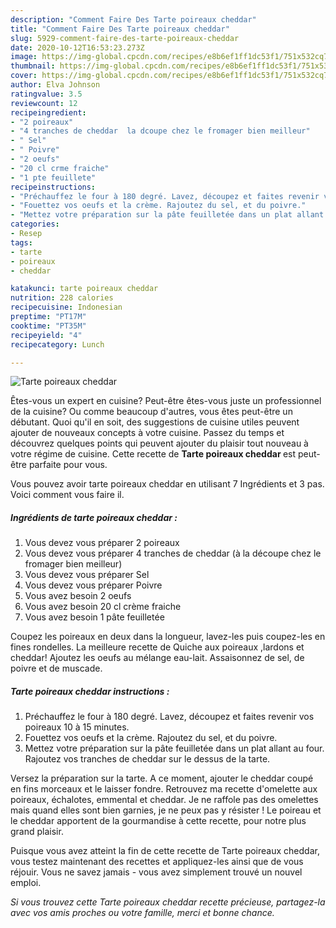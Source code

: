 ```yaml
---
description: "Comment Faire Des Tarte poireaux cheddar"
title: "Comment Faire Des Tarte poireaux cheddar"
slug: 5929-comment-faire-des-tarte-poireaux-cheddar
date: 2020-10-12T16:53:23.273Z
image: https://img-global.cpcdn.com/recipes/e8b6ef1ff1dc53f1/751x532cq70/tarte-poireaux-cheddar-photo-principale-de-la-recette.jpg
thumbnail: https://img-global.cpcdn.com/recipes/e8b6ef1ff1dc53f1/751x532cq70/tarte-poireaux-cheddar-photo-principale-de-la-recette.jpg
cover: https://img-global.cpcdn.com/recipes/e8b6ef1ff1dc53f1/751x532cq70/tarte-poireaux-cheddar-photo-principale-de-la-recette.jpg
author: Elva Johnson
ratingvalue: 3.5
reviewcount: 12
recipeingredient:
- "2 poireaux"
- "4 tranches de cheddar  la dcoupe chez le fromager bien meilleur"
- " Sel"
- " Poivre"
- "2 oeufs"
- "20 cl crme fraiche"
- "1 pte feuillete"
recipeinstructions:
- "Préchauffez le four à 180 degré. Lavez, découpez et faites revenir vos poireaux 10 à 15 minutes."
- "Fouettez vos oeufs et la crème. Rajoutez du sel, et du poivre."
- "Mettez votre préparation sur la pâte feuilletée dans un plat allant au four. Rajoutez vos tranches de cheddar sur le dessus de la tarte."
categories:
- Resep
tags:
- tarte
- poireaux
- cheddar

katakunci: tarte poireaux cheddar 
nutrition: 228 calories
recipecuisine: Indonesian
preptime: "PT17M"
cooktime: "PT35M"
recipeyield: "4"
recipecategory: Lunch

---
```



![Tarte poireaux cheddar](https://img-global.cpcdn.com/recipes/e8b6ef1ff1dc53f1/751x532cq70/tarte-poireaux-cheddar-photo-principale-de-la-recette.jpg)

Êtes-vous un expert en cuisine? Peut-être êtes-vous juste un professionnel de la cuisine? Ou comme beaucoup d'autres, vous êtes peut-être un débutant. Quoi qu'il en soit, des suggestions de cuisine utiles peuvent ajouter de nouveaux concepts à votre cuisine. Passez du temps et découvrez quelques points qui peuvent ajouter du plaisir tout nouveau à votre régime de cuisine. Cette recette de <strong> Tarte poireaux cheddar </strong> est peut-être parfaite pour vous.

<!--inarticleads1-->

Vous pouvez avoir tarte poireaux cheddar en utilisant 7 Ingrédients et 3 pas. Voici comment vous faire il.

##### Ingrédients de tarte poireaux cheddar :

1. Vous devez vous préparer 2 poireaux
1. Vous devez vous préparer 4 tranches de cheddar (à la découpe chez le fromager bien meilleur)
1. Vous devez vous préparer  Sel
1. Vous devez vous préparer  Poivre
1. Vous avez besoin 2 oeufs
1. Vous avez besoin 20 cl crème fraiche
1. Vous avez besoin 1 pâte feuilletée


Coupez les poireaux en deux dans la longueur, lavez-les puis coupez-les en fines rondelles. La meilleure recette de Quiche aux poireaux ,lardons et cheddar! Ajoutez les oeufs au mélange eau-lait. Assaisonnez de sel, de poivre et de muscade. 

<!--inarticleads2-->

##### Tarte poireaux cheddar instructions :

1. Préchauffez le four à 180 degré. Lavez, découpez et faites revenir vos poireaux 10 à 15 minutes.
1. Fouettez vos oeufs et la crème. Rajoutez du sel, et du poivre.
1. Mettez votre préparation sur la pâte feuilletée dans un plat allant au four. Rajoutez vos tranches de cheddar sur le dessus de la tarte.


Versez la préparation sur la tarte. A ce moment, ajouter le cheddar coupé en fins morceaux et le laisser fondre. Retrouvez ma recette d&#39;omelette aux poireaux, échalotes, emmental et cheddar. Je ne raffole pas des omelettes mais quand elles sont bien garnies, je ne peux pas y résister ! Le poireau et le cheddar apportent de la gourmandise à cette recette, pour notre plus grand plaisir. 

<!--inarticleads1-->

<p>
Puisque vous avez atteint la fin de cette recette de Tarte poireaux cheddar, vous testez maintenant des recettes et appliquez-les ainsi que de vous réjouir. Vous ne savez jamais - vous avez simplement trouvé un nouvel emploi.
</p>

<p>
<i>Si vous trouvez cette Tarte poireaux cheddar recette précieuse, partagez-la avec vos amis proches ou votre famille, merci et bonne chance.</i>
</p>
